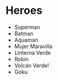 # Heroes

* Superman
* Batman
* Aquaman
* Mujer Maravilla
* Linterna Verde
* Robin
* Volcán Verde!
* Goku